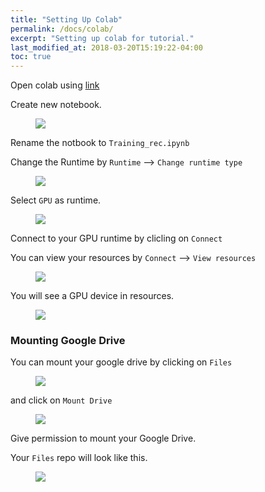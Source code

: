 ```yaml
---
title: "Setting Up Colab"
permalink: /docs/colab/
excerpt: "Setting up colab for tutorial."
last_modified_at: 2018-03-20T15:19:22-04:00
toc: true
---
```


Open colab using [link](https://colab.research.google.com/notebooks/welcome.ipynb#scrollTo=Nma_JWh-W-IF)

Create new notebook.

<figure>
  <img src="{{ '/assets/tutorial/colab_notebook.png' }}">
</figure>

Rename the notbook to `Training_rec.ipynb`

Change the Runtime by `Runtime` --> `Change runtime type`

<figure>
  <img src="{{ '/assets/tutorial/change_runtime.png' }}">
</figure>

Select `GPU` as runtime.

<figure>
  <img src="{{ '/assets/tutorial/GPU.png' }}">
</figure>

Connect to your GPU runtime by clicling on `Connect`

You can view your resources by `Connect` --> `View resources`

<figure>
  <img src="{{ '/assets/tutorial/connect.png' }}">
</figure>

You will see a GPU device in resources.

<figure>
  <img src="{{ '/assets/tutorial/resources.png' }}">
</figure>

### Mounting Google Drive
You can mount your google drive by clicking on `Files`

<figure>
  <img src="{{ '/assets/tutorial/files.png' }}">
</figure>

and click on `Mount Drive`

<figure>
  <img src="{{ '/assets/tutorial/drive.png' }}">
</figure>

Give permission to mount your Google Drive.

Your `Files` repo will look like this.

<figure>
  <img src="{{ '/assets/tutorial/mounted_drive.png' }}">
</figure>